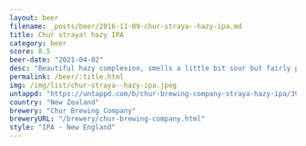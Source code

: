 ```yaml
---
layout: beer
filename: _posts/beer/2016-11-09-chur-straya--hazy-ipa.md
title: Chur straya! hazy IPA
category: beer
score: 8.5
beer-date: "2021-04-02"
desc: "Beautiful hazy complexion, smells a little bit sour but fairly plain. But it tastes like a summer fruit salad, mostly pineapple. Not. Sure why this is made by a kiwi brewery, but it’s good"
permalink: /beer/:title.html
img: /img/list/chur-straya--hazy-ipa.jpeg
untappd: "https://untappd.com/b/chur-brewing-company-straya-hazy-ipa/3962779"
country: "New Zealand"
brewery: "Chur Brewing Company"
breweryURL: "/brewery/chur-brewing-company.html"
style: "IPA - New England"
---
```

